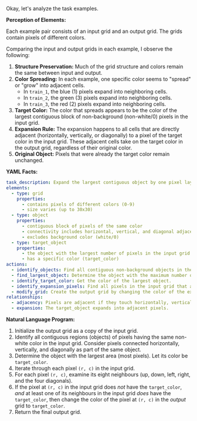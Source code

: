 Okay, let's analyze the task examples.

**Perception of Elements:**

Each example pair consists of an input grid and an output grid. The grids contain pixels of different colors.

Comparing the input and output grids in each example, I observe the following:
1.  **Structure Preservation:** Much of the grid structure and colors remain the same between input and output.
2.  **Color Spreading:** In each example, one specific color seems to "spread" or "grow" into adjacent cells.
    *   In `train_1`, the blue (1) pixels expand into neighboring cells.
    *   In `train_2`, the green (3) pixels expand into neighboring cells.
    *   In `train_3`, the red (2) pixels expand into neighboring cells.
3.  **Target Color:** The color that spreads appears to be the color of the largest contiguous block of non-background (non-white/0) pixels in the input grid.
4.  **Expansion Rule:** The expansion happens to all cells that are directly adjacent (horizontally, vertically, or diagonally) to a pixel of the target color in the input grid. These adjacent cells take on the target color in the output grid, regardless of their original color.
5.  **Original Object:** Pixels that were already the target color remain unchanged.

**YAML Facts:**


```yaml
task_description: Expand the largest contiguous object by one pixel layer in all directions.
elements:
  - type: grid
    properties:
      - contains pixels of different colors (0-9)
      - size varies (up to 30x30)
  - type: object
    properties:
      - contiguous block of pixels of the same color
      - connectivity includes horizontal, vertical, and diagonal adjacency
      - excludes background color (white/0)
  - type: target_object
    properties:
      - the object with the largest number of pixels in the input grid
      - has a specific color (target_color)
actions:
  - identify_objects: Find all contiguous non-background objects in the input grid.
  - find_largest_object: Determine the object with the maximum number of pixels.
  - identify_target_color: Get the color of the largest object.
  - identify_expansion_pixels: Find all pixels in the input grid that are adjacent (including diagonals) to any pixel of the target_object.
  - modify_grid: Create the output grid by changing the color of the expansion_pixels to the target_color. All other pixels retain their original input color.
relationships:
  - adjacency: Pixels are adjacent if they touch horizontally, vertically, or diagonally.
  - expansion: The target_object expands into adjacent pixels.
```


**Natural Language Program:**

1.  Initialize the output grid as a copy of the input grid.
2.  Identify all contiguous regions (objects) of pixels having the same non-white color in the input grid. Consider pixels connected horizontally, vertically, and diagonally as part of the same object.
3.  Determine the object with the largest area (most pixels). Let its color be `target_color`.
4.  Iterate through each pixel `(r, c)` in the input grid.
5.  For each pixel `(r, c)`, examine its eight neighbours (up, down, left, right, and the four diagonals).
6.  If the pixel at `(r, c)` in the input grid does *not* have the `target_color`, *and* at least one of its neighbours in the input grid *does* have the `target_color`, then change the color of the pixel at `(r, c)` in the *output* grid to `target_color`.
7.  Return the final output grid.